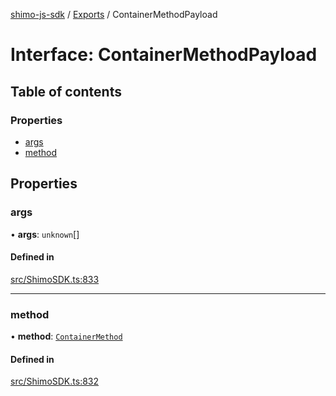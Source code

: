 [shimo-js-sdk](../README.md) / [Exports](../modules.md) / ContainerMethodPayload

# Interface: ContainerMethodPayload

## Table of contents

### Properties

- [args](ContainerMethodPayload.md#args)
- [method](ContainerMethodPayload.md#method)

## Properties

### args

• **args**: `unknown`[]

#### Defined in

[src/ShimoSDK.ts:833](https://github.com/shimohq/shimo-js-sdk/blob/4cabcb1/src/ShimoSDK.ts#L833)

___

### method

• **method**: [`ContainerMethod`](../enums/ContainerMethod.md)

#### Defined in

[src/ShimoSDK.ts:832](https://github.com/shimohq/shimo-js-sdk/blob/4cabcb1/src/ShimoSDK.ts#L832)
